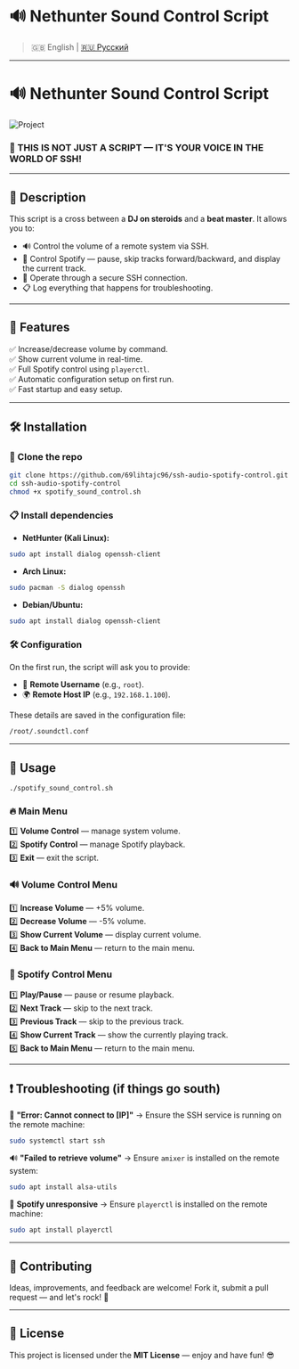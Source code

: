 # 🔊 Nethunter Sound Control Script
> 🇬🇧 English | [🇷🇺 Русский](README.ru.md)

---
# 🔊 Nethunter Sound Control Script

![Project](https://img.shields.io/badge/🔥%20%F0%9F%8E%A7%20Nethunter%20Sound%20Control%20🔥-SSH-blueviolet?style=for-the-badge)

### 🚨 THIS IS NOT JUST A SCRIPT — IT'S YOUR VOICE IN THE WORLD OF SSH!

---

## 🎯 Description

This script is a cross between a **DJ on steroids** and a **beat master**. It allows you to:

- 🔊 Control the volume of a remote system via SSH.
- 🎵 Control Spotify — pause, skip tracks forward/backward, and display the current track.
- 🔐 Operate through a secure SSH connection.
- 📋 Log everything that happens for troubleshooting.

---

## 🚀 Features
✅ Increase/decrease volume by command.  
✅ Show current volume in real-time.  
✅ Full Spotify control using `playerctl`.  
✅ Automatic configuration setup on first run.  
✅ Fast startup and easy setup.  

---

## 🛠️ Installation

### 📂 Clone the repo
```bash
git clone https://github.com/69lihtajc96/ssh-audio-spotify-control.git
cd ssh-audio-spotify-control
chmod +x spotify_sound_control.sh
```

### 📋 Install dependencies
- **NetHunter (Kali Linux):**
```bash
sudo apt install dialog openssh-client
```
- **Arch Linux:**
```bash
sudo pacman -S dialog openssh
```
- **Debian/Ubuntu:**
```bash
sudo apt install dialog openssh-client
```

### 🛠️ Configuration
On the first run, the script will ask you to provide:
- 👤 **Remote Username** (e.g., `root`).
- 🌍 **Remote Host IP** (e.g., `192.168.1.100`).

These details are saved in the configuration file:  
```bash
/root/.soundctl.conf
```

---

## 🎯 Usage
```bash
./spotify_sound_control.sh
```

### 🔥 Main Menu
1️⃣ **Volume Control** — manage system volume.  
2️⃣ **Spotify Control** — manage Spotify playback.  
3️⃣ **Exit** — exit the script.  

### 🔊 Volume Control Menu
1️⃣ **Increase Volume** — +5% volume.  
2️⃣ **Decrease Volume** — -5% volume.  
3️⃣ **Show Current Volume** — display current volume.  
4️⃣ **Back to Main Menu** — return to the main menu.  

### 🎵 Spotify Control Menu
1️⃣ **Play/Pause** — pause or resume playback.  
2️⃣ **Next Track** — skip to the next track.  
3️⃣ **Previous Track** — skip to the previous track.  
4️⃣ **Show Current Track** — show the currently playing track.  
5️⃣ **Back to Main Menu** — return to the main menu.  

---

## ❗ Troubleshooting (if things go south)

🚫 **"Error: Cannot connect to [IP]"** → Ensure the SSH service is running on the remote machine:  
```bash
sudo systemctl start ssh
```

🔊 **"Failed to retrieve volume"** → Ensure `amixer` is installed on the remote system:  
```bash
sudo apt install alsa-utils
```

🎵 **Spotify unresponsive** → Ensure `playerctl` is installed on the remote machine:  
```bash
sudo apt install playerctl
```

---

## 🤝 Contributing

Ideas, improvements, and feedback are welcome! Fork it, submit a pull request — and let's rock! 🚀

---

## 📜 License
This project is licensed under the **MIT License** — enjoy and have fun! 😎

